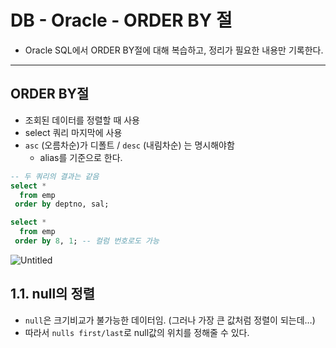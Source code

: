 # DB - Oracle - ORDER BY 절
- Oracle SQL에서 ORDER BY절에 대해 복습하고, 정리가 필요한 내용만 기록한다.

---

## ORDER BY절

- 조회된 데이터를 정렬할 때 사용
- select 쿼리 마지막에 사용
- `asc` (오름차순)가 디폴트 / `desc` (내림차순) 는 명시해야함
    - alias를 기준으로 한다.

```sql
-- 두 쿼리의 결과는 같음
select * 
  from emp
 order by deptno, sal;

select * 
  from emp
 order by 8, 1; -- 컬럼 번호로도 가능
```

![Untitled](https://lgh.notion.site/image/https%3A%2F%2Fs3-us-west-2.amazonaws.com%2Fsecure.notion-static.com%2Fa332996e-202e-48fe-b7c8-393e7049c164%2FUntitled.png?table=block&id=257f33d8-292e-4f38-bf69-cd30aa519a67&spaceId=d2c21b63-4fd7-4cc8-b09a-a59a09d82a76&width=1310&userId=&cache=v2)

## 1.1. null의 정렬

- `null`은 크기비교가 불가능한 데이터임. (그러나 가장 큰 값처럼 정렬이 되는데…)
- 따라서 `nulls first/last`로 null값의 위치를 정해줄 수 있다.
